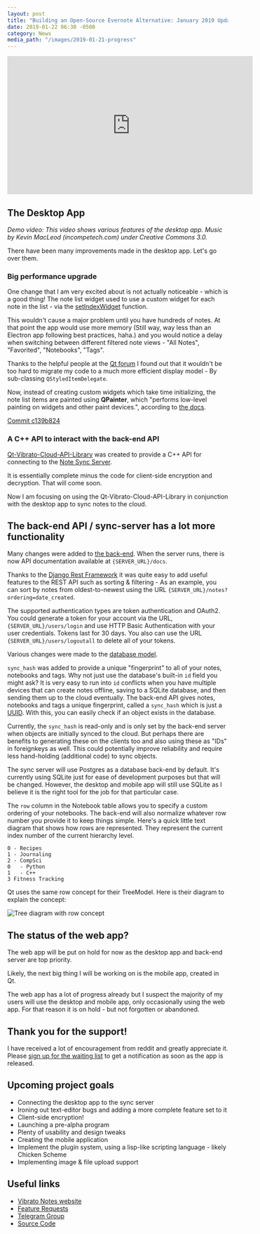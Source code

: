 ```yaml
---
layout: post
title: "Building an Open-Source Evernote Alternative: January 2019 Update"
date: 2019-01-22 06:30 -0500
category: News
media_path: "/images/2019-01-21-progress"
---
```


<div class="video-responsive">
    <iframe width="560" height="315" src="https://www.youtube-nocookie.com/embed/e7iCC8Q2fSg" frameborder="0" allow="accelerometer; autoplay; encrypted-media; gyroscope; picture-in-picture" allowfullscreen></iframe>
</div>

## The Desktop App

*Demo video: This video shows various features of the desktop app. Music by Kevin MacLeod (incompetech.com) under Creative Commons 3.0.*

There have been many improvements made in the desktop app. Let's go over them.

### Big performance upgrade

One change that I am very excited about is not actually noticeable - which is a good thing! The note list widget used to use a custom widget for each note in the list - via the [setIndexWidget](http://doc.qt.io/qt-5/qabstractitemview.html#setIndexWidget) function.

This wouldn't cause a major problem until you have hundreds of notes. At that point the app would use more memory (Still way, way less than an Electron app following best practices, haha.) and you would notice a delay when switching between different filtered note views - "All Notes", "Favorited", "Notebooks", "Tags".

Thanks to the helpful people at the [Qt forum](https://forum.qt.io) I found out that it wouldn't be too hard to migrate my code to a much more efficient display model - By sub-classing `QStyledItemDelegate`.

Now, instead of creating custom widgets which take time initializing, the note list items are painted using **QPainter**, which "performs low-level painting on widgets and other paint devices.", according to [the docs](http://doc.qt.io/qt-5/qpainter.html).

[Commit c139b824](https://gitlab.com/Open-App-Library/vibratonotes-desktop/commit/c139b8244d496e7000bd0bf11ae026b77cecdccc)

### A C++ API to interact with the back-end API

[Qt-Vibrato-Cloud-API-Library](https://gitlab.com/Open-App-Library/qt-vibrato-cloud-api-library) was created to provide a C++ API for connecting to the [Note Sync Server](https://gitlab.com/Open-App-Library/Vibrato-Back-End).

It is essentially complete minus the code for client-side encryption and decryption. That will come soon.

Now I am focusing on using the Qt-Vibrato-Cloud-API-Library in conjunction with the desktop app to sync notes to the cloud.

## The back-end API / sync-server has a lot more functionality

Many changes were added to [the back-end](https://gitlab.com/Open-App-Library/Vibrato-Back-End). When the server runs, there is now API documentation available at `{SERVER_URL}/docs`.

Thanks to the [Django Rest Framework](https://django-rest-framework.org/) it was quite easy to add useful features to the REST API such as sorting & filtering - As an example, you can sort by notes from oldest-to-newest using the URL `{SERVER_URL}/notes?ordering=date_created`.

The supported authentication types are token authentication and OAuth2. You could generate a token for your account via the URL, `{SERVER_URL}/users/login` and use HTTP Basic Authentication with your user credentials. Tokens last for 30 days. You also can use the URL `{SERVER_URL}/users/logoutall` to delete all of your tokens.

Various changes were made to the [database model](https://gitlab.com/Open-App-Library/Vibrato-Back-End/blob/master/notes/models.py).

`sync_hash` was added to provide a unique "fingerprint" to all of your notes, notebooks and tags. Why not just use the database's built-in `id` field you might ask? It is very easy to run into `id` conflicts when you have multiple devices that can create notes offline, saving to a SQLite database, and then sending them up to the cloud eventually. The back-end API gives notes, notebooks and tags a unique fingerprint, called a `sync_hash` which is just a [UUID](https://en.wikipedia.org/wiki/Universally_unique_identifier). With this, you can easily check if an object exists in the database.

Currently, the `sync_hash` is read-only and is only set by the back-end server when objects are initially synced to the cloud. But perhaps there are benefits to generating these on the clients too and also using these as "IDs" in foreignkeys as well. This could potentially improve reliability and require less hand-holding (additional code) to sync objects.

The sync server will use Postgres as a database back-end by default. It's currently using SQLite just for ease of development purposes but that will be changed. However, the desktop and mobile app will still use SQLite as I believe it is the right tool for the job for that particular case.

The `row` column in the Notebook table allows you to specify a custom ordering of your notebooks. The back-end will also normalize whatever row number you provide it to keep things simple. Here's a quick little text diagram that shows how rows are represented. They represent the current index number of the current hierarchy level.

```
0 - Recipes
1 - Journaling
2 - CompSci
0   - Python
1   - C++
3 Fitness Tracking
```

Qt uses the same row concept for their TreeModel. Here is their diagram to explain the concept:

![Tree diagram with row concept]({{page.media_path}}/qttree.png)

## The status of the web app?

The web app will be put on hold for now as the desktop app and back-end server are top priority.

Likely, the next big thing I will be working on is the mobile app, created in Qt.

The web app has a lot of progress already but I suspect the majority of my users will use the desktop and mobile app, only occasionally using the web app. For that reason it is on hold - but not forgotten or abandoned.

## Thank you for the support!

I have received a lot of encouragement from reddit and greatly appreciate it. Please [sign up for the waiting list](https://vibrato.app/) to get a notification as soon as the app is released.

## Upcoming project goals

- Connecting the desktop app to the sync server
- Ironing out text-editor bugs and adding a more complete feature set to it
- Client-side encryption!
- Launching a pre-alpha program
- Plenty of usability and design tweaks
- Creating the mobile application
- Implement the plugin system, using a lisp-like scripting language - likely Chicken Scheme
- Implementing image & file upload support

## Useful links

- [Vibrato Notes website](https://vibrato.app)
- [Feature Requests](https://features.vibrato.aapp/)
- [Telegram Group](https://t.me/joinchat/FslNFBYI88kLFXU5TJFJag)
- [Source Code](https://gitlab.com/Open-App-Library)
